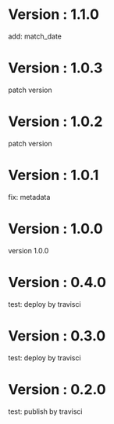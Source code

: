# Version : 1.1.0

add: match_date

# Version : 1.0.3

patch version

# Version : 1.0.2

patch version

# Version : 1.0.1

fix: metadata

# Version : 1.0.0

version 1.0.0

# Version : 0.4.0

test: deploy by travisci

# Version : 0.3.0

test: deploy by travisci

# Version : 0.2.0

test: publish by travisci

